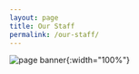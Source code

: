 ```yaml
---
layout: page
title: Our Staff
permalink: /our-staff/
---
```

![page banner](/assets/images/MCMC团队开幕.jpg){:width="100%"}
